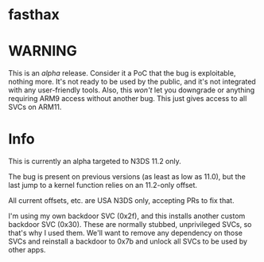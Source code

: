 # fasthax

# WARNING

This is an *alpha* release. Consider it a PoC that the bug is exploitable,
nothing more. It's not ready to be used by the public, and it's not integrated
with any user-friendly tools. Also, this *won't* let you downgrade or anything
requiring ARM9 access without another bug. This just gives access to all SVCs
on ARM11.

# Info

This is currently an alpha targeted to N3DS 11.2 only.

The bug is present on previous versions (as least as low as 11.0), but the last
jump to a kernel function relies on an 11.2-only offset.

All current offsets, etc. are USA N3DS only, accepting PRs to fix that.

I'm using my own backdoor SVC (0x2f), and this installs another custom backdoor
SVC (0x30). These are normally stubbed, unprivileged SVCs, so that's why I used
them. We'll want to remove any dependency on those SVCs and reinstall a backdoor
to 0x7b and unlock all SVCs to be used by other apps.
